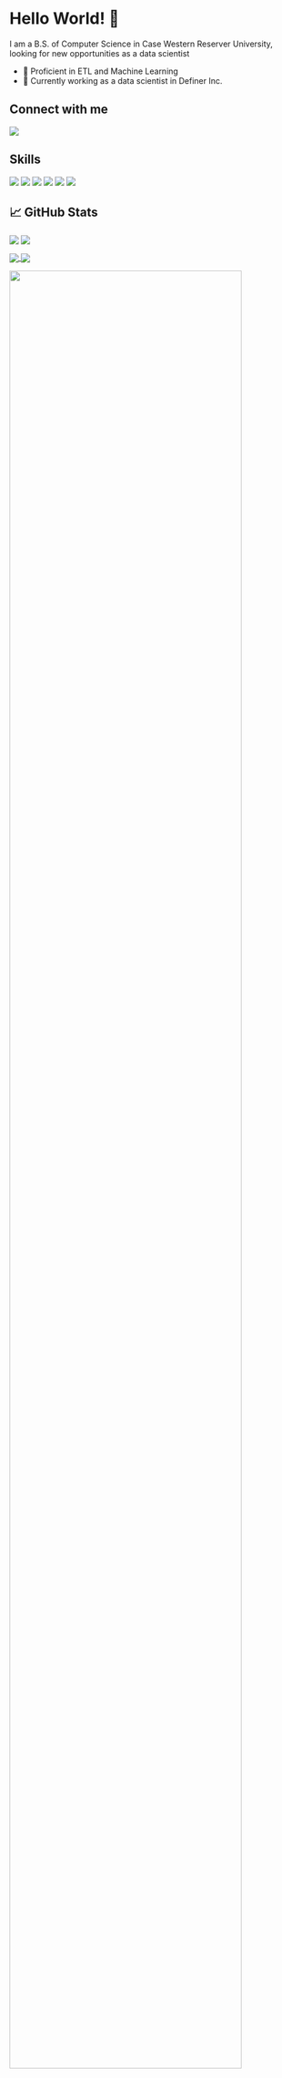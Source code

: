 # Hello World! 👋
I am a B.S. of Computer Science in Case Western Reserver University, looking for new opportunities as a data scientist
- 🔭 Proficient in ETL and Machine Learning
- 🌱 Currently working as a data scientist in Definer Inc.

## Connect with me
[<img src="https://img.shields.io/badge/linkedin-%230077B5.svg?&style=for-the-badge&logo=linkedin&logoColor=white">](https://www.linkedin.com/in/randolph-zhao)

## Skills
<p float="left">
  <img src="https://img.shields.io/badge/Python-%23232F3E?logo=Python&logoColor=white&style=for-the-badge"/>
  <img src="https://img.shields.io/badge/Java-%23232F3E?logo=Java&logoColor=white&style=for-the-badge">
  <img src="https://img.shields.io/badge/Sklearn-%23232F3E?logo=Sklearn&logoColor=white&style=for-the-badge"/>
  <img src="https://img.shields.io/badge/Tensorflow-%23232F3E?logo=Tensorflow&logoColor=white&style=for-the-badge"/>
  <img src="https://img.shields.io/badge/Amazon%20AWS-%23232F3E?logo=amazon-aws&logoColor=white&style=for-the-badge"/>
  <img src="https://img.shields.io/badge/Azure-%23232F3E?logo=Azure&logoColor=white&style=for-the-badge"/>
</p>

## &#x1f4c8; GitHub Stats
<p float="left">
  <img align="center" src="https://github-readme-stats.vercel.app/api/top-langs/?username=vanity-lost&hide=java,html,text,shaderlab,hlsl&title_color=ffffff&text_color=c9cacc&icon_color=2bbc8a&bg_color=1d1f21&langs_count=3" />
  <img align="center" src="https://github-readme-stats.vercel.app/api?username=vanity-lost&show_icons=true&line_height=27&count_private=true&title_color=ffffff&text_color=c9cacc&icon_color=2bbc8a&bg_color=1d1f21"/>
</p>
<p float="left">
  <a href="https://github.com/vanity-lost/Kaggle-Projects">
    <img align="center" src="https://github-readme-stats.vercel.app/api/pin/?username=vanity-lost&repo=Kaggle-Projects&title_color=ffffff&text_color=c9cacc&icon_color=2bbc8a&bg_color=1d1f21" />
  </a>
  <a href="https://github.com/vanity-lost/ml_projects">
    <img align="center" src="https://github-readme-stats.vercel.app/api/pin/?username=vanity-lost&repo=ml_projects&title_color=ffffff&text_color=c9cacc&icon_color=2bbc8a&bg_color=1d1f21" />
  </a>
</p>
<p>
  <img src="https://activity-graph.herokuapp.com/graph?username=vanity-lost&theme=react-dark&bg_color=20232a&hide_border=true" width=90% />
</p>
